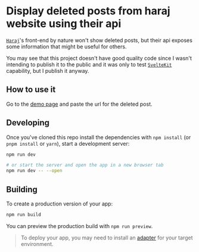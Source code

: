 # Display deleted posts from haraj website using their api

[`Haraj`](areers.rcjy.gov.sa/)'s front-end by nature won't show deleted posts, but their api exposes some  information that might be useful for others.

You may see that this project doesn't have good quality code since I wasn't intending to publish it to the public and it was only to test [`SvelteKit`](https://kit.svelte.dev/) capability, but I publish it anyway.
## How to use it

Go to the [demo page](https://haraj-history.netlify.app/) and paste the url for the deleted post.


## Developing

Once you've cloned this repo install the dependencies with `npm install` (or `pnpm install` or `yarn`), start a development server:

```bash
npm run dev

# or start the server and open the app in a new browser tab
npm run dev -- --open
```

## Building

To create a production version of your app:

```bash
npm run build
```

You can preview the production build with `npm run preview`.

> To deploy your app, you may need to install an [adapter](https://kit.svelte.dev/docs/adapters) for your target environment.

